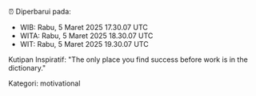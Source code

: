 ⏰ Diperbarui pada:
- WIB: Rabu, 5 Maret 2025 17.30.07 UTC
- WITA: Rabu, 5 Maret 2025 18.30.07 UTC
- WIT: Rabu, 5 Maret 2025 19.30.07 UTC

Kutipan Inspiratif:
"The only place you find success before work is in the dictionary."


Kategori: motivational

